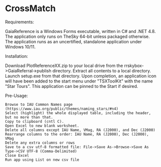 # CrossMatch

Requirements:

GaiaReference is a Windows Forms executable, written in C# and .NET 4.8. The application only runs on TheSky 64-bit unless packaged otherwise. The application runs as an uncertified, standalone application under Windows 10/11.

Installation:

Download PlotReferenceXX.zip to your local drive from the rrskybox->GaiaReferral->publish directory. Extract all contents to a local directory. Launch setup.exe from that directory. Upon completion, an application icon will have been added to the start menu under "TSXToolKit" with the name "Star Tours". This application can be pinned to the Start if desired.

Pre-Usage:

    Browse to IAU Common Names page (https://www.iau.org/public/themes/naming_stars/#n4)
    Select (highlight) the whole displayed table, including the header, but no more than that.
    Copy to clipboard (cntl C).
    Open Excel to new blank worksheet.
    Delete all columns except IAU Name, VMag, RA (J2000), and Dec (J2000)
    Rearrange columns to the order: IAU Name, RA (J2000), Dec (J2000), VMag
    Delete any extra columns or rows
    Save to a csv utf-8 formatted file: File->Save As->Browse->Save As Type->CSV UTF-8 (Comma-Delimited)
    Close Excel
    Run app using List on new csv file
